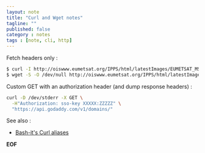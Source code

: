 ```yaml
---
layout: note
title: "Curl and Wget notes"
tagline: ""
published: false
category : notes
tags : [note, cli, http]
---
```


Fetch headers only :

```bash
$ curl -I http://oiswww.eumetsat.org/IPPS/html/latestImages/EUMETSAT_MSGIODC_WV062_EastIndianOcean.jpg
$ wget -S -O /dev/null http://oiswww.eumetsat.org/IPPS/html/latestImages/EUMETSAT_MSGIODC_WV062_EastIndianOcean.jpg
```

Custom GET with an authorization header (and dump response headers) :

```bash
curl -D /dev/stderr -X GET \
  -H"Authorization: sso-key XXXXX:ZZZZZ" \
  "https://api.godaddy.com/v1/domains/"
```

See also :

* [Bash-it's Curl aliases](https://github.com/fabic/bash-it/blob/master/aliases/available/curl.aliases.bash)

__EOF__
